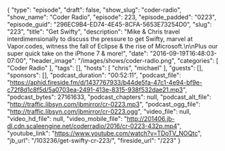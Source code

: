 {
  "type": "episode",
  "draft": false,
  "show_slug": "coder-radio",
  "show_name": "Coder Radio",
  "episode": 223,
  "episode_padded": "0223",
  "episode_guid": "296EC9B4-ED74-4E45-8CFA-5653E73254D0",
  "slug": "223",
  "title": "Get Swifty",
  "description": "Mike & Chris travel interdimensionally to discuss the pressure to get Swifty, marvel at Vapor.codes, witness the fall of Eclipse & the rise of Microsoft.\n\nPlus our super quick take on the iPhone 7 & more!",
  "date": "2016-09-19T16:48:03-07:00",
  "header_image": "/images/shows/coder-radio.png",
  "categories": [
    "Coder Radio"
  ],
  "tags": [],
  "hosts": [
    "chris",
    "michael"
  ],
  "guests": [],
  "sponsors": [],
  "podcast_duration": "00:52:11",
  "podcast_file": "https://aphid.fireside.fm/d/1437767933/b44de5fa-47c1-4e94-bf9e-c72f8d1c8f5d/5a0703ea-2491-413e-8315-938f532dae21.mp3",
  "podcast_bytes": 27161633,
  "podcast_chapters": null,
  "podcast_alt_file": "http://traffic.libsyn.com/jbmirror/cr-0223.mp3",
  "podcast_ogg_file": "http://traffic.libsyn.com/jbmirror/cr-0223.ogg",
  "video_file": null,
  "video_hd_file": null,
  "video_mobile_file": "http://201406.jb-dl.cdn.scaleengine.net/coderradio/2016/cr-0223-432p.mp4",
  "youtube_link": "https://www.youtube.com/watch?v=TDoTV_NOQtc",
  "jb_url": "/103236/get-swifty-cr-223/",
  "fireside_url": "/223"
}

